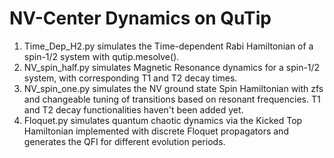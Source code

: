 # NV-Center Dynamics on QuTip
1. Time_Dep_H2.py simulates the Time-dependent Rabi Hamiltonian of a spin-1/2 system with qutip.mesolve().
2. NV_spin_half.py simulates Magnetic Resonance dynamics for a spin-1/2 system, with corresponding T1 and T2 decay times.
3. NV_spin_one.py simulates the NV ground state Spin Hamiltonian with zfs and changeable tuning of transitions based on resonant frequencies. T1 and T2 decay functionalities haven't been added yet.
4. Floquet.py simulates quantum chaotic dynamics via the Kicked Top Hamiltonian implemented with discrete Floquet propagators and generates the QFI for different evolution periods.
